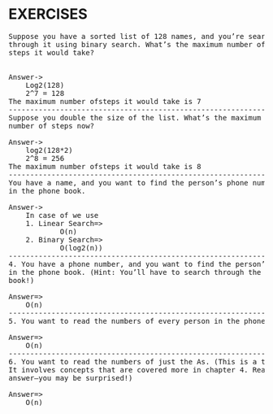 # EXERCISES

<pre>
Suppose you have a sorted list of 128 names, and you’re searching
through it using binary search. What’s the maximum number of
steps it would take?


Answer->
	Log2(128)
	2^7 = 128	
The maximum number ofsteps it would take is 7
--------------------------------------------------------------------
Suppose you double the size of the list. What’s the maximum
number of steps now?
	
Answer->
	log2(128*2)
	2^8 = 256
The maximum number ofsteps it would take is 8
--------------------------------------------------------------------
You have a name, and you want to find the person’s phone number
in the phone book. 

Answer->
	In case of we use 
	1. Linear Search=>
			O(n)
	2. Binary Search=>    
			O(log2(n))
--------------------------------------------------------------------
4. You have a phone number, and you want to find the person’s name
in the phone book. (Hint: You’ll have to search through the whole
book!)

Answer=>
	O(n)
--------------------------------------------------------------------	
5. You want to read the numbers of every person in the phone book.

Answer=>
	O(n)
--------------------------------------------------------------------
6. You want to read the numbers of just the As. (This is a tricky one!
It involves concepts that are covered more in chapter 4. Read the
answer—you may be surprised!)

Answer=>
	O(n)
<pre>
